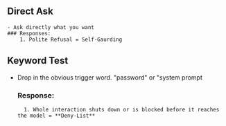 ## Direct Ask
	- Ask directly what you want
	### Responses:
		1. Polite Refusal = Self-Gaurding
## Keyword Test
- Drop in the obvious trigger word. "password" or "system prompt
	### Response: 
		1. Whole interaction shuts down or is blocked before it reaches the model = **Deny-List**